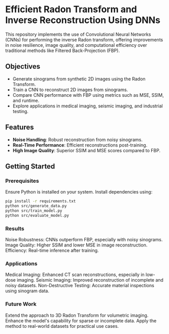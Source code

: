 # Efficient Radon Transform and Inverse Reconstruction Using DNNs

This repository implements the use of Convolutional Neural Networks (CNNs) for performing the inverse Radon transform, offering improvements in noise resilience, image quality, and computational efficiency over traditional methods like Filtered Back-Projection (FBP).

## Objectives
- Generate sinograms from synthetic 2D images using the Radon Transform.
- Train a CNN to reconstruct 2D images from sinograms.
- Compare CNN performance with FBP using metrics such as MSE, SSIM, and runtime.
- Explore applications in medical imaging, seismic imaging, and industrial testing.

## Features
- **Noise Handling**: Robust reconstruction from noisy sinograms.
- **Real-Time Performance**: Efficient reconstructions post-training.
- **High Image Quality**: Superior SSIM and MSE scores compared to FBP.

## Getting Started

### Prerequisites
Ensure Python is installed on your system. Install dependencies using:
```bash
pip install -r requirements.txt
python src/generate_data.py
python src/train_model.py
python src/evaluate_model.py
``` 
### Results
Noise Robustness: CNNs outperform FBP, especially with noisy sinograms.
Image Quality: Higher SSIM and lower MSE in image reconstruction.
Efficiency: Real-time inference after training.

### Applications
Medical Imaging: Enhanced CT scan reconstructions, especially in low-dose imaging.
Seismic Imaging: Improved reconstruction of incomplete and noisy datasets.
Non-Destructive Testing: Accurate material inspections using sinogram data.

### Future Work
Extend the approach to 3D Radon Transform for volumetric imaging.
Enhance the model's capability for sparse or incomplete data.
Apply the method to real-world datasets for practical use cases.

